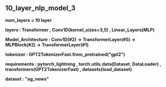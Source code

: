 ## 10_layer_nlp_model_3

__num_layers = 10 layer__

__layers : Transformer , Conv1D(kernel_sizes=3,5) , Linear_Layers(MLP)__

__Model_Architecture : Conv1D(#2) -> TransformerLayer(#5) -> MLPBlock(#2) -> TransformerLayer(#1)__

__tokenizer : GPT2TokenizerFast.from_pretrained("gpt2")__

__requirements : pytorch_lightning , torch.utils.data(Dataset, DataLoader) , transformers(GPT2TokenizerFast) , datasets(load_dataset)__

__dataset : "ag_news"__
